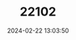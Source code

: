 ---
title: "22102"
category: "Trichechus inunguis"
draft: false
date: 2024-02-22 13:03:50
languages:
  English: ["Amazonian Manatee", "South American Manatee"]
  French: ["Lamantin D'Amérique Du Sud", "Lamantin De L'Amazone"]
  Spanish; Castilian: ["Lamantino Amazónico", "Manatí Amazónico", "Vaca Marina"]
  Portuguese: ["Peixe-boi Amazónico", "Peixe-boi da Amazônia"]
---